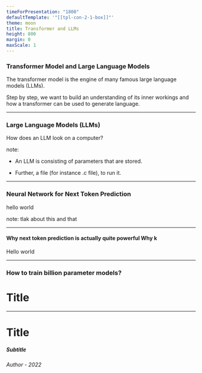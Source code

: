 ```yaml
---
timeForPresentation: "1800"
defaultTemplate: '"[[tpl-con-2-1-box]]"'
theme: moon
title: Transformer and LLMs
height: 800
margin: 0
maxScale: 1
---
```

### Transformer Model and Large Language Models

The transformer model is the engine of many famous large language models (LLMs).

Step by step, we want to build an understanding of its inner workings and how a transformer can be used to generate language. 

---


### Large Language Models (LLMs)


How does an LLM look on a computer?

note:

- An LLM is consisting of parameters that are stored. 


- Further, a file (for instance .c file), to run it.

---

### Neural Network for Next Token Prediction

hello world

note: 
tlak about this and that

---

#### Why next token prediction is actually quite powerful Why k


Hello world

---

### How to train billion parameter models?


<!-- .slide: data-auto-animate -->
# Title

---
<!-- .slide: data-auto-animate -->

# Title
##### **Subtitle**
###### *Author - 2022* 



